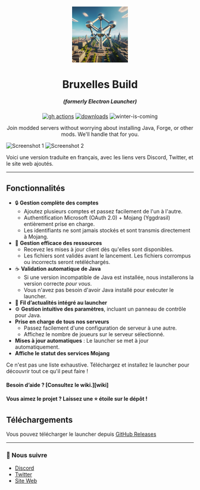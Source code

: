 <p align="center"><img src="./app/assets/images/SealCircle.png" width="150px" height="150px" alt="aventium softworks"></p>

<h1 align="center">Bruxelles Build</h1>

<em><h5 align="center">(formerly Electron Launcher)</h5></em>

[<p align="center"><img src="https://img.shields.io/github/actions/workflow/status/dscalzi/HeliosLauncher/build.yml?branch=master&style=for-the-badge" alt="gh actions">](https://github.com/dscalzi/HeliosLauncher/actions) [<img src="https://img.shields.io/github/downloads/dscalzi/HeliosLauncher/total.svg?style=for-the-badge" alt="downloads">](https://github.com/dscalzi/HeliosLauncher/releases) <img src="https://forthebadge.com/images/badges/winter-is-coming.svg"  height="28px" alt="winter-is-coming"></p>

<p align="center">Join modded servers without worrying about installing Java, Forge, or other mods. We'll handle that for you.</p>

![Screenshot 1](https://i.imgur.com/6o7SmH6.png)
![Screenshot 2](https://i.imgur.com/x3B34n1.png)

Voici une version traduite en français, avec les liens vers Discord, Twitter, et le site web ajoutés.

---

## Fonctionnalités

* 🔒 **Gestion complète des comptes**
  * Ajoutez plusieurs comptes et passez facilement de l'un à l'autre.
  * Authentification Microsoft (OAuth 2.0) + Mojang (Yggdrasil) entièrement prise en charge.
  * Les identifiants ne sont jamais stockés et sont transmis directement à Mojang.
* 📂 **Gestion efficace des ressources**
  * Recevez les mises à jour client dès qu'elles sont disponibles.
  * Les fichiers sont validés avant le lancement. Les fichiers corrompus ou incorrects seront retéléchargés.
* ☕ **Validation automatique de Java**
  * Si une version incompatible de Java est installée, nous installerons la version correcte *pour vous*.
  * Vous n'avez pas besoin d'avoir Java installé pour exécuter le launcher.
* 📰 **Fil d’actualités intégré au launcher**
* ⚙️ **Gestion intuitive des paramètres**, incluant un panneau de contrôle pour Java.
* **Prise en charge de tous nos serveurs**
  * Passez facilement d'une configuration de serveur à une autre.
  * Affichez le nombre de joueurs sur le serveur sélectionné.
* **Mises à jour automatiques** : Le launcher se met à jour automatiquement.
* **Affiche le statut des services Mojang**

Ce n'est pas une liste exhaustive. Téléchargez et installez le launcher pour découvrir tout ce qu'il peut faire !

#### Besoin d’aide ? [Consultez le wiki.][wiki]

#### Vous aimez le projet ? Laissez une ⭐ étoile sur le dépôt !

## Téléchargements

Vous pouvez télécharger le launcher depuis [GitHub Releases](https://github.com/NoryNinin/BruxellesLauncher)

---

### 📱 Nous suivre

* [Discord](https://discord.gg/sGvknfGKMk)
* [Twitter](https://x.com/BuildBruxelles)
* [Site Web](https://rebuildbruxelle.free.nf)
